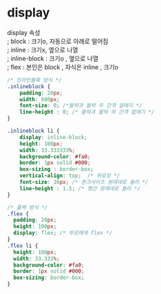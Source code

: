# display

display  속성   
 ; block : 크기o, 자동으로 아래로 떨어짐  
 ; inline : 크기x, 옆으로 나열   
 ; inline-block : 크기o , 옆으로 나열  
 ; flex : 본인은 block , 자식은 inline , 크기o  



```css
/* 인라인블록 방식 */
.inlineblock { 
    padding: 20px; 
    width: 600px; 
    font-size: 0; /*블럭과 블럭 우 간격 없에기 */
    line-height : 0; /* 블럭과 블럭 하 간격 없에기 */
}

.inlineblock li { 
    display: inline-block; 
    height: 100px; 
    width: 33.333333%; 
    background-color: #fa0; 
    border: 1px solid #000; 
    box-sizing : border-box; 
    vertical-align: top;  /* 위로정 */
    font-size: 16px; /* 폰크사이즈 원래데로 돌리 */
    line-height : 1.5; /* 행간 원래데로 돌리 */
}

/* 플렉 방식 */
.flex {
  padding: 20px;
  height: 100px;
  display: flex; /* 부모에게 flex */
}
.flex li {
  height: 100px;
  width: 33.333%;
  background-color: #fa0;
  border: 1px solid #000;
  box-sizing: border-box;
}
```

